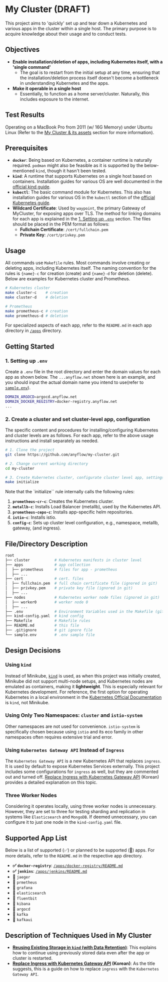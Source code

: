 # My Cluster (DRAFT)
This project aims to 'quickly' set up and tear down a Kubernetes and various apps in the cluster within a single host. The primary purpose is to acquire knowledge about their usage and to conduct tests.

## Objectives
- **Enable installation/deletion of apps, including Kubernetes itself, with a 'single command'**
  - The goal is to restart from the initial setup at any time, ensuring that the installation/deletion process itself doesn't become a bottleneck in understanding Kubernetes and the apps.
- **Make it operable in a single host**
  - Essentially, to function as a home server/cluster. Naturally, this includes exposure to the internet.

## Test Results
Operating on a MacBook Pro from 2011 (w/ 16G Memory) under Ubuntu Linux (Refer to the [My Cluster & its assets](https://www.anyflow.net) section for more information).

## Prerequisites
- **`docker`**: Being based on Kubernetes, a container runtime is naturally required. `podman` might also be feasible as it is supported by the below-mentioned `kind`, though it hasn't been tested.
- **`kind`**: A runtime that supports Kubernetes on a single host based on containers. Installation guides for various OS are well documented in the [official kind guide](https://kind.sigs.k8s.io/docs/user/quick-start/).
- **`kubectl`**: The basic command module for Kubernetes. This also has installation guides for various OS in the `kubectl` section of the [official Kubernetes guide](https://kubernetes.io/docs/tasks/tools/).
- **Wildcard Certificate**: Used by `waypoint`, the primary Gateway of MyCluster, for exposing apps over TLS. The method for linking domains for each app is explained in the [1. Setting up `.env`](#1-setting-up-env) section. The files should be placed in the PEM format as follows:
  - **Fullchain Certificate**: `/cert/fullchain.pem`
  - **Private Key**: `/cert/privkey.pem`

## Usage
All commands use `Makefile` rules. Most commands involve creating or deleting apps, including Kubernetes itself. The naming convention for the rules is `{name}-c` for creation (create) and `{name}-d` for deletion (delete). Below are examples for Kubernetes cluster and Prometheus.

```sh
# Kubernetes cluster
make cluster-c    # creation
make cluster-d    # deletion

# Prometheus
make prometheus-c # creation
make prometheus-d # deletion
```

For specialized aspects of each app, refer to the `README.md` in each app directory in [`/apps`](./apps) directory.

## Getting Started

### 1. Setting up `.env`
Create a `.env` file in the root directory and enter the domain values for each app as shown below. The `...anyflow.net` shown here is an example, and you should input the actual domain name you intend to use(refer to [`sample.env`](sample.env)).

```sh
DOMAIN_ARGOCD=argocd.anyflow.net
DOMAIN_DOCKER_REGISTRY=docker-registry.anyflow.net
...
```

### 2. Create a cluster and set cluster-level app, configuration
The specific content and procedures for installing/configuring Kubernetes and cluster levels are as follows. For each app, refer to the above usage instructions and install separately as needed.


```bash
# 1. Clone the project
git clone https://github.com/anyflow/my-cluster.git

# 2. Change current working directory
cd my-cluster

# 3. Create Kubernetes cluster, configurate cluster level app, settings.
make initialize
```

Note that the `initialize`` rule internally calls the following rules:

1. **`prometheus-cr-c`**: Creates the Kubernetes cluster.
2. **`metallb-c`**: Installs Load Balancer (metallb), used by the Kubernetes API.
3. **`prometheus-cepo-c`**: Installs app-specific helm repositories.
4. **`istio-c`**: Installs istio.
5. **`config-c`**: Sets up cluster level configuration, e.g., namespace, metallb, gateway, (and ingress).

## File/Directory Description
```sh
root
├── cluster           # Kubernetes manifests in cluster level
├── apps              # app collection
│  ├── prometheus     # files for app - prometheus
│  ├── ...
├── cert              # cert. files
│  ├── fullchain.pem  # full chain certificate file (ignored in git)
│  ├── privkey.pem    # private key file (ignored in git)
│  ├── ...
├── nodes             # Kubernetes worker node files (ignored in git)
│  ├── worker0        # worker node 0
│  ├── ...
├── .env              # Environment Variables used in the Makefile (git ignored)
├── kind-config.yaml  # kind config
├── Makefile          # Makefile rules
├── README.md         # this file
├── .gitignore        # git ignore file
└── sample.env        # .env sample file
```

## Design Decisions

### Using `kind`
Instead of Minikube, [`kind`](https://kind.sigs.k8s.io/) is used, as when this project was initially created, Minikube did not support multi-node setups, and Kubernetes nodes are emulated as containers, making it **lightweight**. This is especially relevant for Kubernetes development. For reference, the first option for operating Kubernetes in a local environment in the [Kubernetes Official Documentation](https://kubernetes.io/docs/tasks/tools/) is `kind`, not Minikube.

### Using Only Two Namespaces: `cluster` and `istio-system`
Other namespaces are not used for convenience. `istio-system` is specifically chosen because using `istio` and its eco family in other namespaces often requires extensive trial and error.

### Using `Kubernetes Gateway API` Instead of `Ingress`
The `Kubernetes Gateway API` is a new Kubernetes API that replaces `ingress`. It is used by default to expose Kubernetes Services externally. This project includes some configurations for `ingress` as well, but they are commented out and turned off. [Replace Ingress with Kubernetes Gateway API](https://www.anyflow.net/sw-engineer/replace-ingress-into-gatewayapi) (Korean) provides a detailed explanation on this topic.


### Three Worker Nodes
Considering it operates locally, using three worker nodes is unnecessary. However, they are set to three for testing sharding and replication in systems like `Elasticsearch` and `MongoDB`. If deemed unnecessary, you can configure it to just one node in the `kind-config.yaml` file.

## Supported App List
Below is a list of supported (✅) or planned to be supported (🚧) apps. For more details, refer to the `README.md` in the respective app directory.

- **✅ `docker-registry`**: [`/apps/docker-registry/README.md`](./apps/docker-registry/README.md)
- **✅ `jenkins`**: [`/apps/jenkins/README.md`](./apps/jenkins/README.md)
- 🚧 `jaeger`
- 🚧 `prmetheus`
- 🚧 `grafana`
- 🚧 `elasticsearch`
- 🚧 `fluentbit`
- 🚧 `kibana`
- 🚧 `argocd`
- 🚧 `kafka`
- 🚧 `kafkaui`

## Description of Techniques Used in My Cluster

- **[Reusing Existing Storage in `kind` (with Data Retention)](./cluster/reuse-storage.md)**: This explains how to continue using previously stored data even after the app or cluster is restarted.
- **[Replace Ingress with Kubernetes Gateway API](https://www.anyflow.net/sw-engineer/replace-ingress-into-gatewayapi) (Korean)**: As the title suggests, this is a guide on how to replace `ingress` with the `Kubernetes Gateway API`.